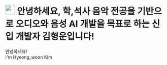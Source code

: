 <h1><img src="https://emojis.slackmojis.com/emojis/images/1531849430/4246/blob-sunglasses.gif?1531849430" width="30"/> 
안녕하세요, 학,석사 음악 전공을 기반으로 오디오와 음성 AI 개발을 목표로 하는 신입 개발자 김형운입니다!</h1>


<p>안녕하세요! </br> I'm Hyeong_woon Kim


